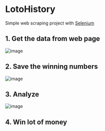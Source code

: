 # LotoHistory

Simple web scraping project with [Selenium](https://www.selenium.dev/)

## 1. Get the data from web page
![image](https://user-images.githubusercontent.com/31184485/158280149-8fd3c2a7-b733-4451-b26d-0796d213544c.png)

## 2. Save the winning numbers
![image](https://user-images.githubusercontent.com/31184485/158280323-d9d1a92b-621d-4fb6-bbfb-27bc7904c5ac.png)

## 3. Analyze
![image](https://user-images.githubusercontent.com/31184485/158279802-c00ef3cc-63fe-446a-9c5e-296d31c8e82c.png)

## 4. Win lot of money
